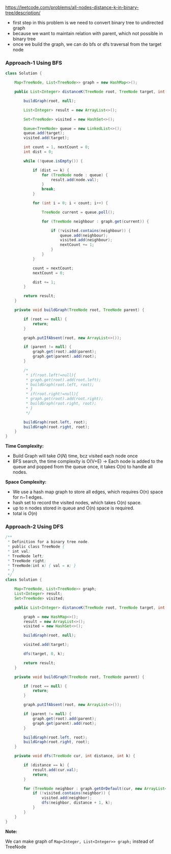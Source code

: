 https://leetcode.com/problems/all-nodes-distance-k-in-binary-tree/description/

* first step in this problem is we need to convert binary tree to undirected graph
* because we want to maintain relation with parent, which not possible in binary tree
* once we build the graph, we can do bfs or dfs traversal from the target node

### Approach-1 Using BFS

```java
class Solution {

    Map<TreeNode, List<TreeNode>> graph = new HashMap<>();

    public List<Integer> distanceK(TreeNode root, TreeNode target, int k) {

        buildGraph(root, null);

        List<Integer> result = new ArrayList<>();

        Set<TreeNode> visited = new HashSet<>();

        Queue<TreeNode> queue = new LinkedList<>();
        queue.add(target);
        visited.add(target);

        int count = 1, nextCount = 0;
        int dist = 0;

        while (!queue.isEmpty()) {

            if (dist == k) {
                for (TreeNode node : queue) {
                    result.add(node.val);
                }
                break;
            }

            for (int i = 0; i < count; i++) {

                TreeNode current = queue.poll();

                for (TreeNode neighbour : graph.get(current)) {

                    if (!visited.contains(neighbour)) {
                        queue.add(neighbour);
                        visited.add(neighbour);
                        nextCount += 1;
                    }
                }
            }

            count = nextCount;
            nextCount = 0;

            dist += 1;
        }

        return result;
    }

    private void buildGraph(TreeNode root, TreeNode parent) {

        if (root == null) {
            return;
        }

        graph.putIfAbsent(root, new ArrayList<>());

        if (parent != null) {
            graph.get(root).add(parent);
            graph.get(parent).add(root);
        }

        /*
         * if(root.left!=null){
         * graph.get(root).add(root.left);
         * buildGraph(root.left, root);
         * }
         * if(root.right!=null){
         * graph.get(root).add(root.right);
         * buildGraph(root.right, root);
         * }
         */

        buildGraph(root.left, root);
        buildGraph(root.right, root);
    }
}
```


**Time Complexity:**

* Build Graph will take $O(N)$ time, bcz visited each node once
* BFS search, the time complexity is O(V+E) &rarr; Each node is added to the queue and popped from the queue once, it takes O(n) to handle all nodes.

**Space Complexity:**

* We use a hash map graph to store all edges, which requires O(n) space for n−1 edges.
* hash set to record the visited nodes, which takes O(n) space.
* up to n nodes stored in queue and O(n) space is required.
* total is $O(n)$


### Approach-2 Using DFS

```java
/**
 * Definition for a binary tree node.
 * public class TreeNode {
 * int val;
 * TreeNode left;
 * TreeNode right;
 * TreeNode(int x) { val = x; }
 * }
 */
class Solution {

    Map<TreeNode, List<TreeNode>> graph;
    List<Integer> result;
    Set<TreeNode> visited;

    public List<Integer> distanceK(TreeNode root, TreeNode target, int k) {

        graph = new HashMap<>();
        result = new ArrayList<>();
        visited = new HashSet<>();

        buildGraph(root, null);

        visited.add(target);

        dfs(target, 0, k);

        return result;
    }

    private void buildGraph(TreeNode root, TreeNode parent) {

        if (root == null) {
            return;
        }

        graph.putIfAbsent(root, new ArrayList<>());

        if (parent != null) {
            graph.get(root).add(parent);
            graph.get(parent).add(root);
        }

        buildGraph(root.left, root);
        buildGraph(root.right, root);
    }

    private void dfs(TreeNode cur, int distance, int k) {

        if (distance == k) {
            result.add(cur.val);
            return;
        }

        for (TreeNode neighbor : graph.getOrDefault(cur, new ArrayList<>())) {
            if (!visited.contains(neighbor)) {
                visited.add(neighbor);
                dfs(neighbor, distance + 1, k);
            }
        }
    }
}
```

**Note:**

We can make graph of `Map<Integer, List<Integer>> graph;` instead of TreeNode